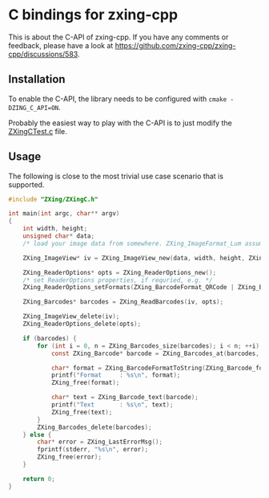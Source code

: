 # C bindings for zxing-cpp

This is about the C-API of zxing-cpp. If you have any comments or feedback, please have a look at https://github.com/zxing-cpp/zxing-cpp/discussions/583.

## Installation

To enable the C-API, the library needs to be configured with `cmake -DZING_C_API=ON`.

Probably the easiest way to play with the C-API is to just modify the [ZXingCTest.c](https://github.com/zxing-cpp/zxing-cpp/blob/master/wrappers/c/ZXingCTest.c) file.

## Usage

The following is close to the most trivial use case scenario that is supported.

```c
#include "ZXing/ZXingC.h"

int main(int argc, char** argv)
{
	int width, height;
	unsigned char* data;
	/* load your image data from somewhere. ZXing_ImageFormat_Lum assumes grey scale image data. */

	ZXing_ImageView* iv = ZXing_ImageView_new(data, width, height, ZXing_ImageFormat_Lum, 0, 0);

	ZXing_ReaderOptions* opts = ZXing_ReaderOptions_new();
	/* set ReaderOptions properties, if requried, e.g. */
	ZXing_ReaderOptions_setFormats(ZXing_BarcodeFormat_QRCode | ZXing_BarcodeFromat_EAN13);

	ZXing_Barcodes* barcodes = ZXing_ReadBarcodes(iv, opts);

	ZXing_ImageView_delete(iv);
	ZXing_ReaderOptions_delete(opts);

	if (barcodes) {
		for (int i = 0, n = ZXing_Barcodes_size(barcodes); i < n; ++i) {
			const ZXing_Barcode* barcode = ZXing_Barcodes_at(barcodes, i);

			char* format = ZXing_BarcodeFormatToString(ZXing_Barcode_format(barcode));
			printf("Format     : %s\n", format);
			ZXing_free(format);

			char* text = ZXing_Barcode_text(barcode);
			printf("Text       : %s\n", text);
			ZXing_free(text);
		}
		ZXing_Barcodes_delete(barcodes);
	} else {
		char* error = ZXing_LastErrorMsg();
		fprintf(stderr, "%s\n", error);
		ZXing_free(error);
	}

	return 0;
}
```

